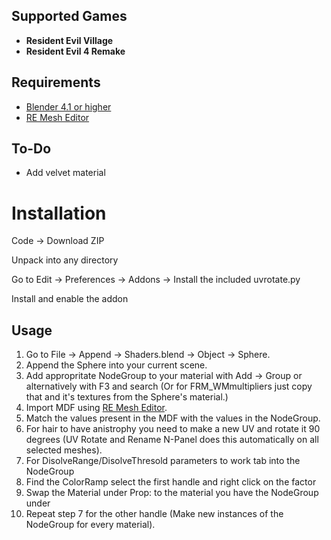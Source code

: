 ## Supported Games
- **Resident Evil Village**
- **Resident Evil 4 Remake**

## Requirements
* [Blender 4.1 or higher](https://www.blender.org/download/)
* [RE Mesh Editor](https://github.com/NSACloud/RE-Mesh-Editor/tree/main)

## To-Do
- Add velvet material

# Installation
Code -> Download ZIP

Unpack into any directory

Go to Edit -> Preferences -> Addons -> Install the included uvrotate.py 

Install and enable the addon



## Usage
1. Go to File -> Append -> Shaders.blend -> Object -> Sphere.
2. Append the Sphere into your current scene.
3. Add appropritate NodeGroup to your material with Add -> Group or alternatively with F3 and search (Or for FRM_WMmultipliers just copy that and it's textures from the Sphere's material.)
4. Import MDF using [RE Mesh Editor](https://github.com/NSACloud/RE-Mesh-Editor/tree/main).
5. Match the values present in the MDF with the values in the NodeGroup.
6. For hair to have anistrophy you need to make a new UV and rotate it 90 degrees (UV Rotate and Rename N-Panel does this automatically on all selected meshes).
7. For DisolveRange/DisolveThresold parameters to work tab into the NodeGroup
8. Find the ColorRamp select the first handle and right click on the factor
9. Swap the Material under Prop: to the material you have the NodeGroup under
10. Repeat step 7 for the other handle (Make new instances of the NodeGroup for every material).

